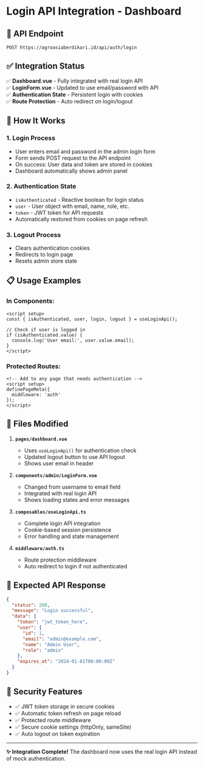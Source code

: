 # Login API Integration - Dashboard

## 🔗 API Endpoint
```
POST https://agroasiaberdikari.id/api/auth/login
```

## ✅ Integration Status
✅ **Dashboard.vue** - Fully integrated with real login API  
✅ **LoginForm.vue** - Updated to use email/password with API  
✅ **Authentication State** - Persistent login with cookies  
✅ **Route Protection** - Auto redirect on login/logout  

## 🚀 How It Works

### 1. **Login Process**
- User enters email and password in the admin login form
- Form sends POST request to the API endpoint
- On success: User data and token are stored in cookies
- Dashboard automatically shows admin panel

### 2. **Authentication State**
- `isAuthenticated` - Reactive boolean for login status
- `user` - User object with email, name, role, etc.
- `token` - JWT token for API requests
- Automatically restored from cookies on page refresh

### 3. **Logout Process**
- Clears authentication cookies
- Redirects to login page
- Resets admin store state

## 📋 Usage Examples

### In Components:
```vue
<script setup>
const { isAuthenticated, user, login, logout } = useLoginApi();

// Check if user is logged in
if (isAuthenticated.value) {
  console.log('User email:', user.value.email);
}
</script>
```

### Protected Routes:
```vue
<!-- Add to any page that needs authentication -->
<script setup>
definePageMeta({
  middleware: 'auth'
});
</script>
```

## 🔧 Files Modified

1. **`pages/dashboard.vue`**
   - Uses `useLoginApi()` for authentication check
   - Updated logout button to use API logout
   - Shows user email in header

2. **`components/admin/LoginForm.vue`**
   - Changed from username to email field
   - Integrated with real login API
   - Shows loading states and error messages

3. **`composables/useLoginApi.ts`**
   - Complete login API integration
   - Cookie-based session persistence
   - Error handling and state management

4. **`middleware/auth.ts`**
   - Route protection middleware
   - Auto redirect to login if not authenticated

## 🎯 Expected API Response

```json
{
  "status": 200,
  "message": "Login successful",
  "data": {
    "token": "jwt_token_here",
    "user": {
      "id": 1,
      "email": "admin@example.com",
      "name": "Admin User",
      "role": "admin"
    },
    "expires_at": "2024-01-01T00:00:00Z"
  }
}
```

## 🔐 Security Features

- ✅ JWT token storage in secure cookies
- ✅ Automatic token refresh on page reload
- ✅ Protected route middleware
- ✅ Secure cookie settings (httpOnly, sameSite)
- ✅ Auto logout on token expiration

---

**✨ Integration Complete!** The dashboard now uses the real login API instead of mock authentication. 